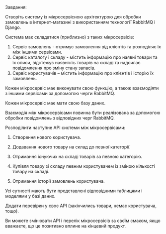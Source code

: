 Завдання:

Створіть систему із мікросервісною архітектурою для обробки
замовлень в інтернет-магазині з використанням технології RabbitMQ і Django.

Система має складатися (приблизно) з таких мікросервісів:

1. Сервіс замовлень - отримує замовлення від клієнтів та розподіляє їх
між іншими сервісами.
2. Сервіс каталогу і складу - містить інформацію про наявні товари та їх
описи, відстежує наявність товарів на складі та надсилає повідомлення
про зміну стану запасів.
3. Сервіс користувачів – містить інформацію про клієнтів і історію їх
замовлень.

Кожен мікросервіс має виконувати свою функцію, а також взаємодіяти з
іншими сервісами за допомогою черги RabbitMQ. 

Кожен мікросервіс має мати свою базу даних. 

Взаємодія між мікросервісами повинна бути реалізована за допомогою 
обробки повідомлень з відповідних черг RabbitMQ.

Розподілити наступне API системи між мікросервісами:

1. Створення нового користувача.
2. Додавання нового товару на склад до певної категорії.
3. Отримання існуючих на складі товарів за певною категорію.

4. Купівля товару зі складу певним користувачем із зміною кількості
товару на складі.
5. Отримання історії замовлень користувача.

Усі сутності мають бути представлені відповідними таблицями і моделями 
у базі даних. 

Додати перевірки у своє API (закінчились товари, немає користувача, тощо). 

Ви можете змінювати API і перелік мікросервісів за своїм смаком, 
якщо вважаєте, що це позитивно вплине на кінцевий продукт.
